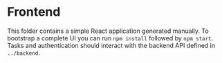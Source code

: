 # Frontend

This folder contains a simple React application generated manually. To bootstrap a
complete UI you can run `npm install` followed by `npm start`. Tasks and
authentication should interact with the backend API defined in `../backend`.
